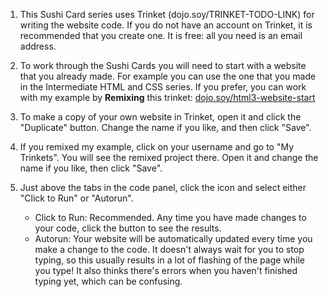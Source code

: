 1. This Sushi Card series uses Trinket \(dojo.soy/TRINKET-TODO-LINK\) for writing the website code. If you do not have an account on Trinket, it is recommended that you create one. It is free: all you need is an email address.

2. To work through the Sushi Cards you will need to start with a website that you already made. For example you can use the one that you made in the Intermediate HTML and CSS series. If you prefer, you can work with my example by **Remixing** this trinket: [dojo.soy/html3-website-start](TODO)

3. To make a copy of your own website in Trinket, open it and click the "Duplicate" button. Change the name if you like, and then click "Save".

4. If you remixed my example, click on your username and go to "My Trinkets". You will see the remixed project there. Open it and change the name if you like, then click "Save".

5. Just above the tabs in the code panel, click the icon and select either "Click to Run" or "Autorun".
   * Click to Run: Recommended. Any time you have made changes to your code, click the button to see the results.
   * Autorun: Your website will be automatically updated every time you make a change to the code. It doesn't always wait for you to stop typing, so this usually results in a lot of flashing of the page while you type! It also thinks there's errors when you haven't finished typing yet, which can be confusing.